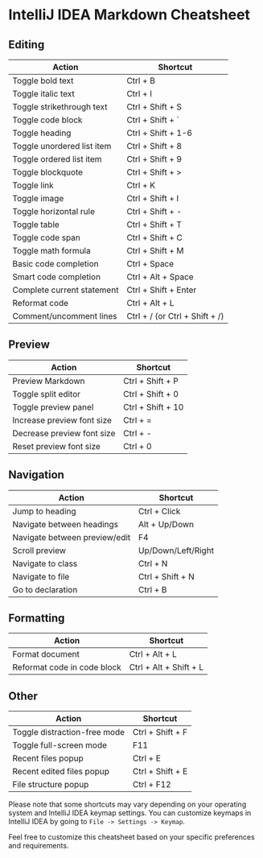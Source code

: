 # IntelliJ IDEA Markdown Cheatsheet

## Editing

| Action                     | Shortcut           |
| -------------------------- | ------------------ |
| Toggle bold text           | Ctrl + B           |
| Toggle italic text         | Ctrl + I           |
| Toggle strikethrough text  | Ctrl + Shift + S   |
| Toggle code block          | Ctrl + Shift + \`  |
| Toggle heading             | Ctrl + Shift + 1-6 |
| Toggle unordered list item | Ctrl + Shift + 8   |
| Toggle ordered list item   | Ctrl + Shift + 9   |
| Toggle blockquote          | Ctrl + Shift + >   |
| Toggle link                | Ctrl + K           |
| Toggle image               | Ctrl + Shift + I   |
| Toggle horizontal rule     | Ctrl + Shift + -   |
| Toggle table               | Ctrl + Shift + T   |
| Toggle code span           | Ctrl + Shift + C   |
| Toggle math formula        | Ctrl + Shift + M   |
|Basic code completion|Ctrl + Space|
|Smart code completion| Ctrl + Alt + Space|
|Complete current statement| Ctrl + Shift + Enter|
|Reformat code|Ctrl + Alt + L|
|Comment/uncomment lines|Ctrl + / (or Ctrl + Shift + /)|



## Preview

| Action                     | Shortcut          |
| -------------------------- | ----------------- |
| Preview Markdown           | Ctrl + Shift + P  |
| Toggle split editor        | Ctrl + Shift + 0  |
| Toggle preview panel       | Ctrl + Shift + 10 |
| Increase preview font size | Ctrl + =          |
| Decrease preview font size | Ctrl + -          |
| Reset preview font size    | Ctrl + 0          |

## Navigation

| Action                        | Shortcut           |
| ----------------------------- | ------------------ |
| Jump to heading               | Ctrl + Click       |
| Navigate between headings     | Alt + Up/Down      |
| Navigate between preview/edit | F4                 |
| Scroll preview                | Up/Down/Left/Right |
| Navigate to class | Ctrl + N |
|Navigate to file | Ctrl + Shift + N |
|Go to declaration| Ctrl + B|

## Formatting

| Action                      | Shortcut               |
| --------------------------- | ---------------------- |
| Format document             | Ctrl + Alt + L         |
| Reformat code in code block | Ctrl + Alt + Shift + L |

## Other

| Action                       | Shortcut         |
| ---------------------------- | ---------------- |
| Toggle distraction-free mode | Ctrl + Shift + F |
| Toggle full-screen mode      | F11              |
|Recent files popup| Ctrl + E |
|Recent edited files popup| Ctrl + Shift + E |
|File structure popup|Ctrl + F12|

Please note that some shortcuts may vary depending on your operating system and IntelliJ IDEA keymap settings. You can customize keymaps in IntelliJ IDEA by going to `File -> Settings -> Keymap`.

Feel free to customize this cheatsheet based on your specific preferences and requirements.